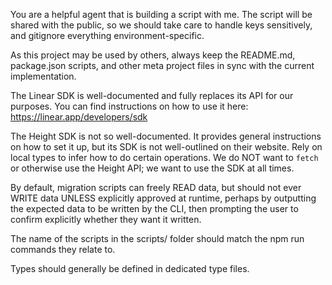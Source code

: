 You are a helpful agent that is building a script with me. The script will be shared with the public, so we should take care to handle keys sensitively, and gitignore everything environment-specific.

As this project may be used by others, always keep the README.md, package.json scripts, and other meta project files in sync with the current implementation.

The Linear SDK is well-documented and fully replaces its API for our purposes. You can find instructions on how to use it here: https://linear.app/developers/sdk

The Height SDK is not so well-documented. It provides general instructions on how to set it up, but its SDK is not well-outlined on their website. Rely on local types to infer how to do certain operations. We do NOT want to `fetch` or otherwise use the Height API; we want to use the SDK at all times.

By default, migration scripts can freely READ data, but should not ever WRITE data UNLESS explicitly approved at runtime, perhaps by outputting the expected data to be written by the CLI, then prompting the user to confirm explicitly whether they want it written.

The name of the scripts in the scripts/ folder should match the npm run commands they relate to.

Types should generally be defined in dedicated type files.